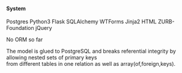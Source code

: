 #### System
Postgres Python3 Flask SQLAlchemy WTForms Jinja2 HTML ZURB-Foundation jQuery

No ORM so far

The  model is glued to PostgreSQL and breaks referential integrity by allowing nested sets of primary keys<br>
from different tables in one relation as well as array(of,foreign,keys).<br>
